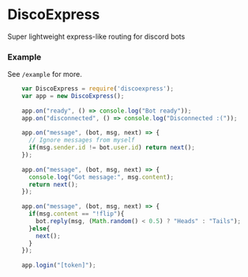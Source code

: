 # DiscoExpress

Super lightweight express-like routing for discord bots

### Example

See `/example` for more.

```js
    var DiscoExpress = require('discoexpress');
    var app = new DiscoExpress();
    
    app.on("ready", () => console.log("Bot ready"));
    app.on("disconnected", () => console.log("Disconnected :("));
    
    app.on("message", (bot, msg, next) => {
      // Ignore messages from myself
      if(msg.sender.id != bot.user.id) return next();
    });
    
    app.on("message", (bot, msg, next) => {
      console.log("Got message:", msg.content);
      return next();
    });
    
    app.on("message", (bot, msg, next) => {
      if(msg.content == "!flip"){
        bot.reply(msg, (Math.random() < 0.5) ? "Heads" : "Tails");
      }else{
        next();
      }
    });
    
    app.login("[token]");
```
    
